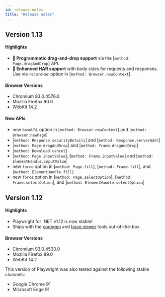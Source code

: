 ```yaml
---
id: release-notes
title: "Release notes"
---
```


<!-- TOC -->

## Version 1.13

#### Highlights

- **🖖 Programmatic drag-and-drop support** via the [`method: Page.dragAndDrop`] API.
- **🔎 Enhanced HAR support** with body sizes for requests and responses. Use via `recordHar` option in [`method: Browser.newContext`].

#### Browser Versions

- Chromium 93.0.4576.0
- Mozilla Firefox 90.0
- WebKit 14.2

#### New APIs

- new `baseURL` option in [`method: Browser.newContext`] and [`method: Browser.newPage`]
- [`method: Response.securityDetails`] and [`method: Response.serverAddr`]
- [`method: Page.dragAndDrop`] and [`method: Frame.dragAndDrop`]
- [`method: Download.cancel`]
- [`method: Page.inputValue`], [`method: Frame.inputValue`] and [`method: ElementHandle.inputValue`]
- new `force` option in [`method: Page.fill`], [`method: Frame.fill`], and [`method: ElementHandle.fill`]
- new `force` option in [`method: Page.selectOption`], [`method: Frame.selectOption`], and [`method: ElementHandle.selectOption`]

## Version 1.12

#### Highlights

- Playwright for .NET v1.12 is now stable!
- Ships with the [codegen](./cli.md#generate-code) and [trace viewer](./trace-viewer.md) tools out-of-the-box

#### Browser Versions

- Chromium 93.0.4530.0
- Mozilla Firefox 89.0
- WebKit 14.2

This version of Playwright was also tested against the following stable channels:

- Google Chrome 91
- Microsoft Edge 91


